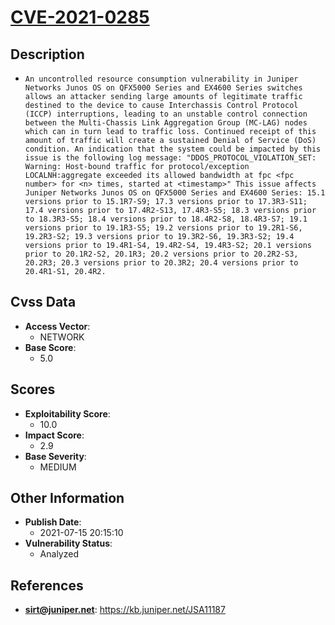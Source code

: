 
# [CVE-2021-0285](https://kb.juniper.net/JSA11187)

## Description

- `An uncontrolled resource consumption vulnerability in Juniper Networks Junos OS on QFX5000 Series and EX4600 Series switches allows an attacker sending large amounts of legitimate traffic destined to the device to cause Interchassis Control Protocol (ICCP) interruptions, leading to an unstable control connection between the Multi-Chassis Link Aggregation Group (MC-LAG) nodes which can in turn lead to traffic loss. Continued receipt of this amount of traffic will create a sustained Denial of Service (DoS) condition. An indication that the system could be impacted by this issue is the following log message: "DDOS_PROTOCOL_VIOLATION_SET: Warning: Host-bound traffic for protocol/exception LOCALNH:aggregate exceeded its allowed bandwidth at fpc <fpc number> for <n> times, started at <timestamp>" This issue affects Juniper Networks Junos OS on QFX5000 Series and EX4600 Series: 15.1 versions prior to 15.1R7-S9; 17.3 versions prior to 17.3R3-S11; 17.4 versions prior to 17.4R2-S13, 17.4R3-S5; 18.3 versions prior to 18.3R3-S5; 18.4 versions prior to 18.4R2-S8, 18.4R3-S7; 19.1 versions prior to 19.1R3-S5; 19.2 versions prior to 19.2R1-S6, 19.2R3-S2; 19.3 versions prior to 19.3R2-S6, 19.3R3-S2; 19.4 versions prior to 19.4R1-S4, 19.4R2-S4, 19.4R3-S2; 20.1 versions prior to 20.1R2-S2, 20.1R3; 20.2 versions prior to 20.2R2-S3, 20.2R3; 20.3 versions prior to 20.3R2; 20.4 versions prior to 20.4R1-S1, 20.4R2.`

## Cvss Data

- **Access Vector**:
  - NETWORK
- **Base Score**:
  - 5.0

## Scores

- **Exploitability Score**:
  - 10.0
- **Impact Score**:
  - 2.9
- **Base Severity**:
  - MEDIUM

## Other Information

- **Publish Date**:
  - 2021-07-15 20:15:10
- **Vulnerability Status**:
  - Analyzed

## References

- **sirt@juniper.net**: https://kb.juniper.net/JSA11187
